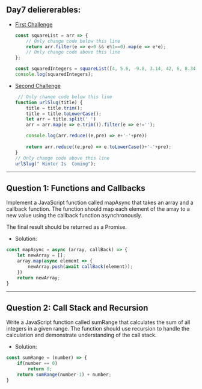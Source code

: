 <h2>Day7 deliererables:</h2>


- [First Challenge](https://www.freecodecamp.org/learn/javascript-algorithms-and-data-structures/functional-programming/use-higher-order-functions-map-filter-or-reduce-to-solve-a-complex-problem)

  ```javascript
  const squareList = arr => {
      // Only change code below this line
      return arr.filter(e => e>0 && e%1==0).map(e => e*e);
      // Only change code above this line
  };
  
  const squaredIntegers = squareList([4, 5.6, -9.8, 3.14, 42, 6, 8.34, -2]);
  console.log(squaredIntegers);
  ```
  
- [Second Challenge](https://www.freecodecamp.org/learn/javascript-algorithms-and-data-structures/functional-programming/apply-functional-programming-to-convert-strings-to-url-slugs)
  
  ```javascript
   // Only change code below this line
  function urlSlug(title) {
      title = title.trim();
      title = title.toLowerCase();
      let arr = title.split(' ')
      arr = arr.map(e => e.trim()).filter(e => e!='');
  
      console.log(arr.reduce((e,pre) => e+'-'+pre))
      
      return arr.reduce((e,pre) => e.toLowerCase()+'-'+pre);
  }
  // Only change code above this line
  urlSlug(" Winter Is  Coming");
  ```

<hr>

## Question 1: Functions and Callbacks

Implement a JavaScript function called mapAsync that takes an array and a callback function. 
The function should map each element of the array to a new value using the callback function 
asynchronously. 

The final result should be returned as a Promise.

- Solution:
```javascript
const mapAsync = async (array, callBack) => {
    let newArray = [];
    array.map(async element => {
        newArray.push(await callBack(element));
    })
    return newArray;
}
```
-------------------------------------------------------------------
## Question 2: Call Stack and Recursion

Write a JavaScript function called sumRange that calculates the sum of all integers in a given range. 
The function should use recursion to handle the calculation and demonstrate understanding of the call stack.

- Solution:
```javascript
const sumRange = (number) => {
    if(number == 0)
        return 0;
    return sumRange(number-1) + number;
}
```
